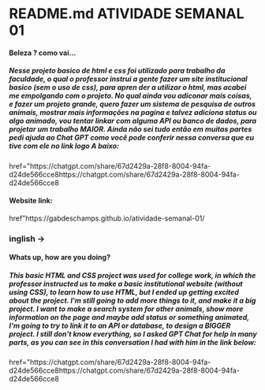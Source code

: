 <h1>README.md ATIVIDADE SEMANAL 01</h1>

<h4>Beleza ? como vai...</h4>
<h5>Nesse projeto basico de html e css foi utilizado para trabalho da faculdade, o qual o professor instrui a gente fazer um site institucional basico (sem o uso de css), para apren der a utilizar o html, mas acabei me empolgando com o projeto.
 No qual ainda vou adiconar mais coisas, e fazer um projeto grande, quero fazer um sistema de pesquisa de outros animais, mostrar mais informações na pagina e talvez adiciona status ou algo animado, vou tentar linkar com alguma API ou banco de dados, 
 para projetar um trabalho MAIOR. Ainda não sei tudo então em muitas partes pedi ajuda ao Chat GPT como você pode conferir nessa conversa que eu tive com ele no link logo A baixo:</h5>

<p>href="https://chatgpt.com/share/67d2429a-28f8-8004-94fa-d24de566cce8https://chatgpt.com/share/67d2429a-28f8-8004-94fa-d24de566cce8</p>

<h4>Website link:</h4><p>href"https://gabdeschamps.github.io/atividade-semanal-01/</p>

<h3>inglish -> </h3>

<h4>Whats up, how are you doing?</h4>

<h5>This basic HTML and CSS project was used for college work, in which the professor instructed us to make a basic institutional website (without using CSS), to learn how to use HTML, but I ended up getting excited about the project.
I'm still going to add more things to it, and make it a big project. I want to make a search system for other animals, show more information on the page and maybe add status or something animated, I'm going to try to link it to an API or database,
to design a BIGGER project. I still don't know everything, so I asked GPT Chat for help in many parts, as you can see in this conversation I had with him in the link below:</h5>

 <p>href="https://chatgpt.com/share/67d2429a-28f8-8004-94fa-d24de566cce8https://chatgpt.com/share/67d2429a-28f8-8004-94fa-d24de566cce8</p>

